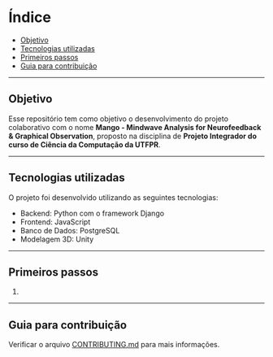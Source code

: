 # Índice
- [Objetivo](#objetivo)  
- [Tecnologias utilizadas](#tecnologias-utilizadas)  
- [Primeiros passos](#primeiros-passos)  
- [Guia para contribuição](#guia-para-contribuição)  

---

## Objetivo
Esse repositório tem como objetivo o desenvolvimento do projeto colaborativo com o nome **Mango - Mindwave Analysis for Neurofeedback & Graphical Observation**, proposto na disciplina de **Projeto Integrador do curso de Ciência da Computação da UTFPR**.

---


## Tecnologias utilizadas
O projeto foi desenvolvido utilizando as seguintes tecnologias:

- Backend: Python com o framework Django
- Frontend: JavaScript
- Banco de Dados: PostgreSQL
- Modelagem 3D: Unity

---

## Primeiros passos
1. 

---

## Guia para contribuição
Verificar o arquivo [CONTRIBUTING.md](CONTRIBUTING.md) para mais informações.
